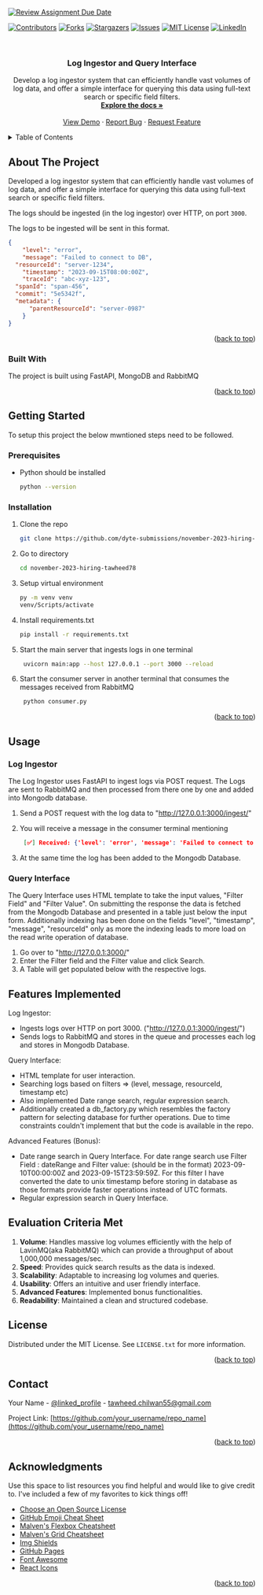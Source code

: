 [![Review Assignment Due Date](https://classroom.github.com/assets/deadline-readme-button-24ddc0f5d75046c5622901739e7c5dd533143b0c8e959d652212380cedb1ea36.svg)](https://classroom.github.com/a/2sZOX9xt)
<!-- Improved compatibility of back to top link: See: https://github.com/othneildrew/Best-README-Template/pull/73 -->
<a name="readme-top"></a>
<!--
*** Thanks for checking out the Best-README-Template. If you have a suggestion
*** that would make this better, please fork the repo and create a pull request
*** or simply open an issue with the tag "enhancement".
*** Don't forget to give the project a star!
*** Thanks again! Now go create something AMAZING! :D
-->



<!-- PROJECT SHIELDS -->
<!--
*** I'm using markdown "reference style" links for readability.
*** Reference links are enclosed in brackets [ ] instead of parentheses ( ).
*** See the bottom of this document for the declaration of the reference variables
*** for contributors-url, forks-url, etc. This is an optional, concise syntax you may use.
*** https://www.markdownguide.org/basic-syntax/#reference-style-links
-->
[![Contributors][contributors-shield]][contributors-url]
[![Forks][forks-shield]][forks-url]
[![Stargazers][stars-shield]][stars-url]
[![Issues][issues-shield]][issues-url]
[![MIT License][license-shield]][license-url]
[![LinkedIn][linkedin-shield]][linkedin-url]



<!-- PROJECT LOGO -->
<br />
<div align="center">
  <a href="https://github.com/othneildrew/Best-README-Template">
  </a>

  <h3 align="center">Log Ingestor and Query Interface</h3>

  <p align="center">
    Develop a log ingestor system that can efficiently handle vast volumes of log data, and offer a simple interface for querying this data using full-text search or specific field filters.
    <br />
    <a href="https://github.com/othneildrew/Best-README-Template"><strong>Explore the docs »</strong></a>
    <br />
    <br />
    <a href="https://github.com/othneildrew/Best-README-Template">View Demo</a>
    ·
    <a href="https://github.com/othneildrew/Best-README-Template/issues">Report Bug</a>
    ·
    <a href="https://github.com/othneildrew/Best-README-Template/issues">Request Feature</a>
  </p>
</div>



<!-- TABLE OF CONTENTS -->
<details>
  <summary>Table of Contents</summary>
  <ol>
    <li>
      <a href="#about-the-project">About The Project</a>
      <ul>
        <li><a href="#built-with">Built With</a></li>
      </ul>
    </li>
    <li>
      <a href="#getting-started">Getting Started</a>
      <ul>
        <li><a href="#prerequisites">Prerequisites</a></li>
        <li><a href="#installation">Installation</a></li>
      </ul>
    </li>
    <li><a href="#Usage">Usage</a></li>
    <li><a href="#Features Implemented">Roadmap</a></li>
	  <li><a href="#Evaluation Criteria Met">Roadmap</a></li>
    <li><a href="#Identified Issue">Contributing</a></li>
    <li><a href="#license">License</a></li>
    <li><a href="#contact">Contact</a></li>
    <li><a href="#acknowledgments">Acknowledgments</a></li>
  </ol>
</details>



<!-- ABOUT THE PROJECT -->
## About The Project

Developed a log ingestor system that can efficiently handle vast volumes of log data, and offer a simple interface for querying this data using full-text search or specific field filters.

The logs should be ingested (in the log ingestor) over HTTP, on port `3000`.

The logs to be ingested will be sent in this format.

```json
{
	"level": "error",
	"message": "Failed to connect to DB",
  "resourceId": "server-1234",
	"timestamp": "2023-09-15T08:00:00Z",
	"traceId": "abc-xyz-123",
  "spanId": "span-456",
  "commit": "5e5342f",
  "metadata": {
      "parentResourceId": "server-0987"
    }
}
```

<p align="right">(<a href="#readme-top">back to top</a>)</p>



### Built With

The project is built using FastAPI, MongoDB and RabbitMQ

<p align="right">(<a href="#readme-top">back to top</a>)</p>


<!-- GETTING STARTED -->
## Getting Started

To setup this project the below mwntioned steps need to be followed.

### Prerequisites

* Python should be installed
  ```sh
  python --version
  ```

### Installation

1. Clone the repo
   ```sh
   git clone https://github.com/dyte-submissions/november-2023-hiring-tawheed78.git
   ```
2. Go to directory
   ```sh
   cd november-2023-hiring-tawheed78
   ```
3. Setup virtual environment
   ```sh
   py -m venv venv
   venv/Scripts/activate
   ```
4. Install requirements.txt
   ```sh
   pip install -r requirements.txt
   ```
5. Start the main server that ingests logs in one terminal
   ```sh
    uvicorn main:app --host 127.0.0.1 --port 3000 --reload 
   ```
6. Start the consumer server in another terminal that consumes the messages received from RabbitMQ
   ```sh
    python consumer.py
   ```

<p align="right">(<a href="#readme-top">back to top</a>)</p>


## Usage

### Log Ingestor

The Log Ingestor uses FastAPI to ingest logs via POST request. The Logs are sent to RabbitMQ and then processed from there one by one and added into Mongodb database.

1. Send a POST request with the log data to "http://127.0.0.1:3000/ingest/"

2. You will receive a message in the consumer terminal mentioning
   ```json
	[✅] Received: {'level': 'error', 'message': 'Failed to connect to DB', 'resourceId': 'server-1234', 'timestamp': 1694764800, 'traceId': 'abc-xyz-123', 'spanId': 'span-456', 'commit': '5e5342f', 'metadata': {'parentResourceId': 'server-0987'}}
   ```
3. At the same time the log has been added to the Mongodb Database.


### Query Interface

The Query Interface uses HTML template to take the input values, "Filter Field" and "Filter Value". On submitting the response the data is fetched from the Mongodb Database and presented in a table just below the input form. Additionally indexing has been done on the fields "level", "timestamp", "message", "resourceId" only as more the indexing leads to more load on the read write operation of database.

1. Go over to "http://127.0.0.1:3000/"
2. Enter the Filter field and the Filter value and click Search.
3. A Table will get populated below with the respective logs.


## Features Implemented
Log Ingestor:

- Ingests logs over HTTP on port 3000. ("http://127.0.0.1:3000/ingest/")
- Sends logs to RabbitMQ and stores in the queue and processes each log and stores in Mongodb Database.
  
Query Interface:

- HTML template for user interaction.
- Searching logs based on filters => (level, message, resourceId, timestamp etc)
- Also implemented Date range search, regular expression search.
- Additionally created a db_factory.py which resembles the factory pattern for selecting database for further operations. Due to time constraints couldn't implement that but the code is available in the repo.
  
Advanced Features (Bonus):

- Date range search in Query Interface.
  For date range search use Filter Field : dateRange  and  Filter value: (should be in the format) 2023-09-10T00:00:00Z and 2023-09-15T23:59:59Z.
  For this filter I have converted the date to unix timestamp before storing in database as those formats provide faster operations instead of UTC formats.
- Regular expression search in Query Interface.


## Evaluation Criteria Met
1. **Volume**: Handles massive log volumes efficiently with the help of LavinMQ(aka RabbitMQ) which can provide a throughput of about 1,000,000 messages/sec.
2. **Speed**: Provides quick search results as the data is indexed.
3. **Scalability**: Adaptable to increasing log volumes and queries.
4. **Usability**: Offers an intuitive and user friendly interface.
5. **Advanced Features**: Implemented bonus functionalities.
6. **Readability**: Maintained a clean and structured codebase.


<!-- LICENSE -->
## License

Distributed under the MIT License. See `LICENSE.txt` for more information.

<p align="right">(<a href="#readme-top">back to top</a>)</p>



<!-- CONTACT -->
## Contact

Your Name - [@linked_profile](https://www.linkedin.com/in/tawheedchilwan78/) - tawheed.chilwan55@gmail.com

Project Link: [https://github.com/your_username/repo_name](https://github.com/your_username/repo_name)

<p align="right">(<a href="#readme-top">back to top</a>)</p>



<!-- ACKNOWLEDGMENTS -->
## Acknowledgments

Use this space to list resources you find helpful and would like to give credit to. I've included a few of my favorites to kick things off!

* [Choose an Open Source License](https://choosealicense.com)
* [GitHub Emoji Cheat Sheet](https://www.webpagefx.com/tools/emoji-cheat-sheet)
* [Malven's Flexbox Cheatsheet](https://flexbox.malven.co/)
* [Malven's Grid Cheatsheet](https://grid.malven.co/)
* [Img Shields](https://shields.io)
* [GitHub Pages](https://pages.github.com)
* [Font Awesome](https://fontawesome.com)
* [React Icons](https://react-icons.github.io/react-icons/search)

<p align="right">(<a href="#readme-top">back to top</a>)</p>



<!-- MARKDOWN LINKS & IMAGES -->
<!-- https://www.markdownguide.org/basic-syntax/#reference-style-links -->
[contributors-shield]: https://img.shields.io/github/contributors/othneildrew/Best-README-Template.svg?style=for-the-badge
[contributors-url]: https://github.com/othneildrew/Best-README-Template/graphs/contributors
[forks-shield]: https://img.shields.io/github/forks/othneildrew/Best-README-Template.svg?style=for-the-badge
[forks-url]: https://github.com/othneildrew/Best-README-Template/network/members
[stars-shield]: https://img.shields.io/github/stars/othneildrew/Best-README-Template.svg?style=for-the-badge
[stars-url]: https://github.com/othneildrew/Best-README-Template/stargazers
[issues-shield]: https://img.shields.io/github/issues/othneildrew/Best-README-Template.svg?style=for-the-badge
[issues-url]: https://github.com/othneildrew/Best-README-Template/issues
[license-shield]: https://img.shields.io/github/license/othneildrew/Best-README-Template.svg?style=for-the-badge
[license-url]: https://github.com/othneildrew/Best-README-Template/blob/master/LICENSE.txt
[linkedin-shield]: https://img.shields.io/badge/-LinkedIn-black.svg?style=for-the-badge&logo=linkedin&colorB=555
[linkedin-url]: https://linkedin.com/in/othneildrew
[product-screenshot]: images/screenshot.png
[Next.js]: https://img.shields.io/badge/next.js-000000?style=for-the-badge&logo=nextdotjs&logoColor=white
[Next-url]: https://nextjs.org/
[React.js]: https://img.shields.io/badge/React-20232A?style=for-the-badge&logo=react&logoColor=61DAFB
[React-url]: https://reactjs.org/
[Vue.js]: https://img.shields.io/badge/Vue.js-35495E?style=for-the-badge&logo=vuedotjs&logoColor=4FC08D
[Vue-url]: https://vuejs.org/
[Angular.io]: https://img.shields.io/badge/Angular-DD0031?style=for-the-badge&logo=angular&logoColor=white
[Angular-url]: https://angular.io/
[Svelte.dev]: https://img.shields.io/badge/Svelte-4A4A55?style=for-the-badge&logo=svelte&logoColor=FF3E00
[Svelte-url]: https://svelte.dev/
[Laravel.com]: https://img.shields.io/badge/Laravel-FF2D20?style=for-the-badge&logo=laravel&logoColor=white
[Laravel-url]: https://laravel.com
[Bootstrap.com]: https://img.shields.io/badge/Bootstrap-563D7C?style=for-the-badge&logo=bootstrap&logoColor=white
[Bootstrap-url]: https://getbootstrap.com
[JQuery.com]: https://img.shields.io/badge/jQuery-0769AD?style=for-the-badge&logo=jquery&logoColor=white
[JQuery-url]: https://jquery.com 
